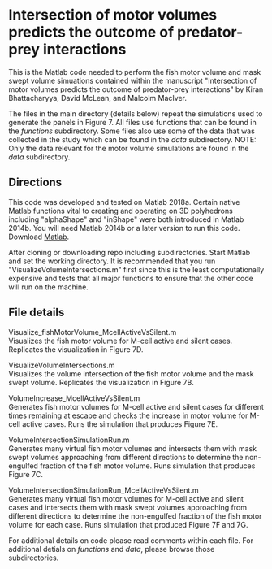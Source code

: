 # Intersection of motor volumes predicts the outcome of predator-prey interactions

This is the Matlab code needed to perform the fish motor volume and mask swept volume simuations contained within the manuscript "Intersection of motor volumes predicts the outcome of predator-prey interactions" by Kiran Bhattacharyya, David McLean, and Malcolm MacIver. 

The files in the main directory (details below) repeat the simulations used to generate the panels in Figure 7. All files use functions that can be found in the *functions* subdirectory. Some files also use some of the data that was collected in the study which can be found in the *data* subdirectory. NOTE: Only the data relevant for the motor volume simulations are found in the *data* subdirectory. 

## Directions

This code was developed and tested on Matlab 2018a. Certain native Matlab functions vital to creating and operating on 3D polyhedrons including "alphaShape" and "inShape" were both introduced in Matlab 2014b. You will need Matlab 2014b or a later version to run this code. Download [Matlab](https://www.mathworks.com/products/matlab.html).

After cloning or downloading repo including subdirectories. Start Matlab and set the working directory. It is recommended that you run "VisualizeVolumeIntersections.m" first since this is the least computationally expensive and tests that all major functions to ensure that the other code will run on the machine. 

## File details 

Visualize_fishMotorVolume_McellActiveVsSilent.m<br/>
Visualizes the fish motor volume for M-cell active and silent cases. Replicates the visualization in Figure 7D.

VisualizeVolumeIntersections.m<br/>
Visualizes the volume intersection of the fish motor volume and the mask swept volume. Replicates the visualization in Figure 7B.

VolumeIncrease_McellActiveVsSilent.m<br/>
Generates fish motor volumes for M-cell active and silent cases for different times remaining at escape and checks the increase in motor volume for M-cell active cases. Runs the simulation that produces Figure 7E.

VolumeIntersectionSimulationRun.m<br/>
Generates many virtual fish motor volumes and intersects them with mask swept volumes approaching from different directions to determine the non-engulfed fraction of the fish motor volume. Runs simulation that produces Figure 7C.

VolumeIntersectionSimulationRun_McellActiveVsSilent.m<br/>
Generates many virtual fish motor volumes for M-cell active and silent cases and intersects them with mask swept volumes approaching from different directions to determine the non-engulfed fraction of the fish motor volume for each case. Runs simulation that produced Figure 7F and 7G.

For additional details on code please read comments within each file. For additional detials on *functions* and *data*, please browse those subdirectories.  


 


